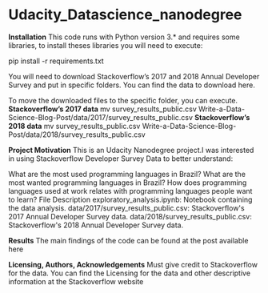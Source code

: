 # Udacity_Datascience_nanodegree
**Installation**
This code runs with Python version 3.* and requires some libraries, to install theses libraries you will need to execute:

pip install -r requirements.txt

You will need to download Stackoverflow’s 2017 and 2018 Annual Developer Survey and put in specific folders. You can find the data to download here.

To move the downloaded files to the specific folder, you can execute.
**Stackoverflow’s 2017 data**
mv survey_results_public.csv Write-a-Data-Science-Blog-Post/data/2017/survey_results_public.csv
**Stackoverflow’s 2018 data**
mv survey_results_public.csv Write-a-Data-Science-Blog-Post/data/2018/survey_results_public.csv


**Project Motivation**
This is an Udacity Nanodegree project.I was interested in using Stackoverflow Developer Survey Data to better understand:

What are the most used programming languages in Brazil?
What are the most wanted programming languages in Brazil?
How does programming languages used at work relates with programming languages people want to learn?
File Description
exploratory_analysis.ipynb: Notebook containing the data analysis.
data/2017/survey_results_public.csv: Stackoverflow's 2017 Annual Developer Survey data.
data/2018/survey_results_public.csv: Stackoverflow's 2018 Annual Developer Survey data.

**Results**
The main findings of the code can be found at the post available here

**Licensing, Authors, Acknowledgements**
Must give credit to Stackoverflow for the data. You can find the Licensing for the data and other descriptive information at the Stackoverflow website
